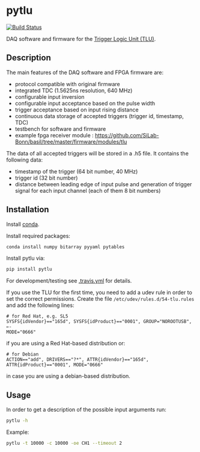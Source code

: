 # pytlu

[![Build Status](https://travis-ci.org/SiLab-Bonn/pytlu.svg?branch=master)](https://travis-ci.org/SiLab-Bonn/pytlu)

DAQ software and firmware for the [Trigger Logic Unit (TLU)](https://twiki.cern.ch/twiki/bin/view/MimosaTelescope/TLU).

## Description

The main features of the DAQ software and FPGA firmware are:

- protocol compatible with original firmware 
- integrated TDC (1.5625ns resolution, 640 MHz)
- configurable input inversion
- configurable input acceptance based on the pulse width
- trigger acceptance based on input rising distance
- continuous data storage of accepted triggers (trigger id, timestamp, TDC)
- testbench for software and firmware
- example fpga receiver module : https://github.com/SiLab-Bonn/basil/tree/master/firmware/modules/tlu

The data of all accepted triggers will be stored in a .h5 file. It contains the following data:

- timestamp of the trigger (64 bit number, 40 MHz)
- trigger id (32 bit number)
- distance between leading edge of input pulse and generation of trigger signal for each input channel (each of them 8 bit numbers)

## Installation

Install [conda](http://conda.pydata.org).

Install required packages:
```bash
conda install numpy bitarray pyyaml pytables 
```

Install pytlu via:
```bash
pip install pytlu
```

For development/testing see [.travis.yml](https://github.com/SiLab-Bonn/pytlu/blob/master/.travis.yml) for details.


If you use the TLU for the first time, you need to add a udev rule in order to set the correct permissions. Create the file `/etc/udev/rules.d/54-tlu.rules` and add the following lines:

```
# for Red Hat, e.g. SL5
SYSFS{idVendor}=="165d", SYSFS{idProduct}=="0001", GROUP="NOROOTUSB", ←-
MODE="0666"
```
if you are using a Red Hat-based distribution or:
```
# for Debian
ACTION=="add", DRIVERS=="?*", ATTR{idVendor}=="165d",
ATTR{idProduct}=="0001", MODE="0666"
```
in case you are using a debian-based distribution.

## Usage

In order to get a description of the possible input arguments run:
```bash
pytlu -h
```

Example:
```bash
pytlu -t 10000 -c 10000 -oe CH1 --timeout 2
```
